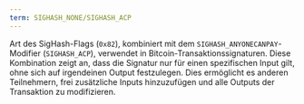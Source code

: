 ```yaml
---
term: SIGHASH_NONE/SIGHASH_ACP
---
```


Art des SigHash-Flags (`0x82`), kombiniert mit dem `SIGHASH_ANYONECANPAY`-Modifier (`SIGHASH_ACP`), verwendet in Bitcoin-Transaktionssignaturen. Diese Kombination zeigt an, dass die Signatur nur für einen spezifischen Input gilt, ohne sich auf irgendeinen Output festzulegen. Dies ermöglicht es anderen Teilnehmern, frei zusätzliche Inputs hinzuzufügen und alle Outputs der Transaktion zu modifizieren.
